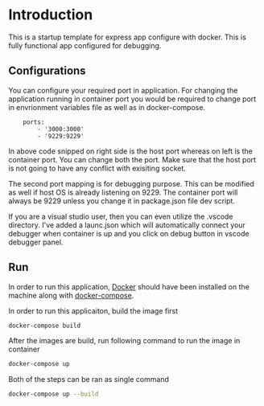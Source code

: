 # Introduction

This is a startup template for express app configure with docker. This is fully functional app configured for debugging.

## Configurations

You can configure your required port in application. For changing the application running in container port you would be required to change port in envrionment variables file as well as in docker-compose.
```
    ports: 
        - '3000:3000'
        - '9229:9229'
```
In above code snipped on right side is the host port whereas on left is the container port. You can change both the port. Make sure that the host port is not going to have any conflict with exisiting socket. 

The second port mapping is for debugging purpose. This can be modified as well if host OS is already listening on 9229. The container port will always be 9229 unless you change it in package.json file dev script.

If you are a visual studio user, then you can even utilize the .vscode directory. I've added a launc.json which will automatically connect your debugger when container is up and you click on debug button in vscode debugger panel. 

## Run
In order to run this application, [Docker](https://docs.docker.com/engine/install/) should have been installed on the machine along with [docker-compose](https://docs.docker.com/compose/install/).

In order to run this applicaiton, build the image first

```bash
docker-compose build
```

After the images are build, run following command to run the image in container

```bash
docker-compose up
```

Both of the steps can be ran as single command 

```bash
docker-compose up --build
```
